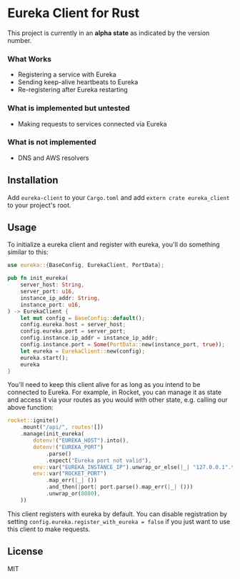 # Eureka Client for Rust

This project is currently in an **alpha state** as indicated by the version number.

### What Works

- Registering a service with Eureka
- Sending keep-alive heartbeats to Eureka
- Re-registering after Eureka restarting

### What is implemented but untested

- Making requests to services connected via Eureka

### What is not implemented

- DNS and AWS resolvers

## Installation

Add `eureka-client` to your `Cargo.toml` and add `extern crate eureka_client` to your project's root.

## Usage

To initialize a eureka client and register with eureka, you'll do something similar to this:

```rust
use eureka::{BaseConfig, EurekaClient, PortData};

pub fn init_eureka(
    server_host: String,
    server_port: u16,
    instance_ip_addr: String,
    instance_port: u16,
) -> EurekaClient {
    let mut config = BaseConfig::default();
    config.eureka.host = server_host;
    config.eureka.port = server_port;
    config.instance.ip_addr = instance_ip_addr;
    config.instance.port = Some(PortData::new(instance_port, true));
    let eureka = EurekaClient::new(config);
    eureka.start();
    eureka
}
```

You'll need to keep this client alive for as long as you intend to be connected to Eureka.
For example, in Rocket, you can manage it as state and access it via your routes as you would with other state, e.g. calling our above function:

```rust
rocket::ignite()
    .mount("/api/", routes![])
    .manage(init_eureka(
        dotenv!("EUREKA_HOST").into(),
        dotenv!("EUREKA_PORT")
            .parse()
            .expect("Eureka port not valid"),
        env::var("EUREKA_INSTANCE_IP").unwrap_or_else(|_| "127.0.0.1".to_string()),
        env::var("ROCKET_PORT")
            .map_err(|_| ())
            .and_then(|port| port.parse().map_err(|_| ()))
            .unwrap_or(8080),
    ))
```

This client registers with eureka by default. You can disable registration by setting `config.eureka.register_with_eureka = false`
if you just want to use this client to make requests.

## License

MIT